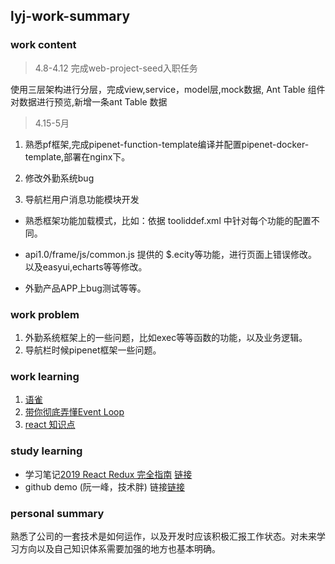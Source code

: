## lyj-work-summary
### work content 
> 4.8-4.12 完成web-project-seed入职任务

使用三层架构进行分层，完成view,service，model层,mock数据,
Ant Table 组件对数据进行预览,新增一条ant Table 数据

>4.15-5月

1. 熟悉pf框架,完成pipenet-function-template编译并配置pipenet-docker-template,部署在nginx下。<br/>

2. 修改外勤系统bug

3. 导航栏用户消息功能模块开发


-  熟悉框架功能加载模式，比如：依据 tooliddef.xml 中针对每个功能的配置不同。

-  api1.0/frame/js/common.js 提供的 $.ecity等功能，进行页面上错误修改。以及easyui,echarts等等修改。

- 外勤产品APP上bug测试等等。



### work problem
1. 外勤系统框架上的一些问题，比如exec等等函数的功能，以及业务逻辑。
2. 导航栏时候pipenet框架一些问题。

### work learning
1. [语雀](https://www.yuque.com/cabin)
2. [带你彻底弄懂Event Loop](https://segmentfault.com/a/1190000016278115)
3. [react 知识点](https://github.com/semlinker/reactjs-interview-questions)

### study learning
- 学习笔记[2019 React Redux 完全指南](https://juejin.im/post/5cac8ccd6fb9a068530111c7#heading-29) 
[链接](http://localhost:4000/tools/react/redux/Complete-React-Redux-Tutoria.html)
- github demo (阮一峰，技术胖)
链接[链接](https://github.com/Vivianluolita/react-demo)

###  personal summary
熟悉了公司的一套技术是如何运作，以及开发时应该积极汇报工作状态。对未来学习方向以及自己知识体系需要加强的地方也基本明确。